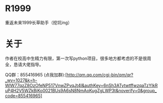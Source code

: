 # R1999
重返未来1999长草助手（挖坑ing）

# 关于
作者在校高中生精力有限，第一次写python项目，很多地方都考虑的不是很周全，恳请大佬指导。

QQ群：855416965 (点我加群):[http://qm.qq.com/cgi-bin/qm/qr?_wv=1027&k=h-WIW77qzZ8OzOfeNP517VnwZPvqJt4I&authKey=6nSh3ATytwtffwzqaTzYlkRuP4H2V5WZkBiKo0021BUs9A6sN8NmAoKugZgLWP3t&noverify=0&group_code=855416965]
